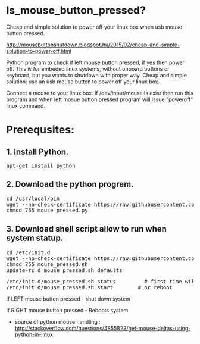 # Is_mouse_button_pressed?
Cheap and simple solution to power off your linux box when usb mouse button pressed. 

http://mousebuttonshutdown.blogspot.hu/2015/02/cheap-and-simple-solution-to-power-off.html

Python program to check if left mouse button pressed, if yes then power off. 
This is for embeded linux systems, without onboard buttons or keyboard, but you wants to shutdown with proper way.
Cheap and simple solution: use an usb mouse button to power off your linux box.

Connect a mouse to your linux box. If /dev/input/mouse is exist then run this program and when left mosue button pressed program will issue "poweroff" linux command.


<h1> Prerequsites: </h1>

<h2> 1. Install Python. </h2>
<pre>
apt-get install python
</pre>

<h2> 2. Download the python program. </h2>
<pre>
cd /usr/local/bin
wget --no-check-certificate https://raw.githubusercontent.com/robertio/Is_mouse_button_pressed/master/mouse_pressed.py
chmod 755 mouse_pressed.py
</pre>

<h2> 3. Download shell script allow to run when system statup. </h2>
<pre>
cd /etc/init.d
wget --no-check-certificate https://raw.githubusercontent.com/robertio/Is_mouse_button_pressed/master/mouse_pressed.sh
chmod 755 mouse_pressed.sh
update-rc.d mouse_pressed.sh defaults
</pre>

<pre>
/etc/init.d/mouse_pressed.sh status         # first time will report error - 'casue not running.
/etc/init.d/mouse_pressed.sh start        # or reboot
</pre>

If LEFT mouse button pressed - shut down system

If RIGHT mouse button pressed - Reboots system

* source of python mouse handling : http://stackoverflow.com/questions/4855823/get-mouse-deltas-using-python-in-linux 
